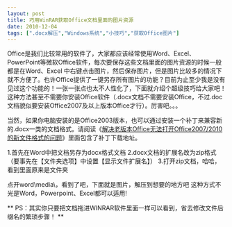 ```yaml
---
layout: post
title: 巧用WinRAR获取Office文档里面的图片资源		
date: 2010-12-04
tags: [".docx解压","Windows系统","小技巧","获取Office图片"]
---
```


Office是我们比较常用的软件了，大家都应该经常使用Word、Excel、PowerPoint等微软Office软件，每次要保存这些文档里面的图片资源的时候一般都是在Word、Excel 中右键点击图片，然后保存图片，但是图片比较多的情况下就不方便了。也许Office提供了一键另存所有图片的功能？目前为止至少我是没有见过这个功能的！一张一张点也太不人性化了，下面就介绍个超级技巧给大家吧！这种方法甚至不需要你安装Office软件（.docx文档不需要安装Office，不过.doc文档貌似要安装Office2007及以上版本Office才行）。厉害吧。。。

当然，如果你电脑安装的是Office2003版本，也可以通过安装一个补丁来兼容新的.docx一类的文档格式。请阅读《<a title="解决老版本Office无法打开Office2007/2010的新文件格式的问题" rel="bookmark" href="http://www.saqqdy.com/computer-skills/office-docx-pptx-xlsx-compatibility">解决老版本Office无法打开Office2007/2010的新文件格式的问题</a>》里面包含了补丁下载地址。

1.首先在Word中把文档另存为docx格式文档
2.docx文档的扩展名改为zip格式（要事先在【文件夹选项】中设置【显示文件扩展名】）
3.打开zip文档，哈哈，看到里面原来是文件夹

点开word\media\，看到了吧，下面就是图片，解压到想要的地方吧
这种方式不光是Word，Powerpoint、Excel都可以适用!

** PS：其实你只要把文档拖进WINRAR软件里面一样可以看到，省去修改文件后缀名的繁琐步骤！ **		
